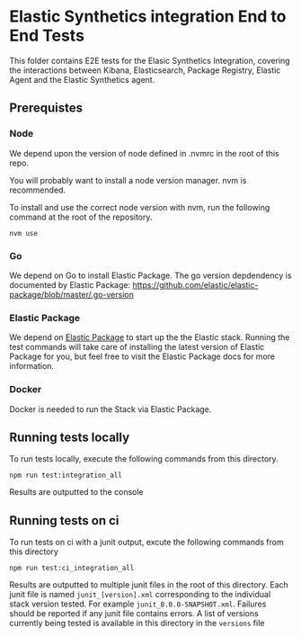 # Elastic Synthetics integration End to End Tests

This folder contains E2E tests for the Elasic Synthetics Integration, covering the interactions between Kibana, Elasticsearch, Package Registry, Elastic Agent and the Elastic Synthetics agent.

## Prerequistes

### Node
We depend upon the version of node defined in .nvmrc in the root of this repo.

You will probably want to install a node version manager. nvm is recommended.

To install and use the correct node version with nvm, run the following command at the root of the repository.

```
nvm use
```

### Go
We depend on Go to install Elastic Package. The go version depdendency is documented by Elastic Package: https://github.com/elastic/elastic-package/blob/master/.go-version


### Elastic Package
We depend on [Elastic Package](https://github.com/elastic/elastic-package) to start up the the Elastic stack. Running the test commands will take care of installing the latest version of Elastic Package for you, but feel free to visit the Elastic Package docs for more information.

### Docker

Docker is needed to run the Stack via Elastic Package.

## Running tests locally

To run tests locally, execute the following commands from this directory.

```
npm run test:integration_all
```

Results are outputted to the console

## Running tests on ci

To run tests on ci with a junit output, excute the following commands from this directory

```
npm run test:ci_integration_all
```

Results are outputted to multiple junit files in the root of this directory. Each junit file is named `junit_[version].xml` corresponding to the individual stack version tested. For example `junit_8.0.0-SNAPSHOT.xml`. Failures should be reported if any junit file contains errors. A list of versions currently being tested is available in this directory in the `versions` file
